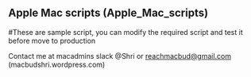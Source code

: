## Apple Mac scripts (Apple_Mac_scripts)

#These are sample script, you can modify the required script and test it before move to production


Contact me at macadmins slack @Shri or reachmacbud@gmail.com (macbudshri.wordpress.com)
